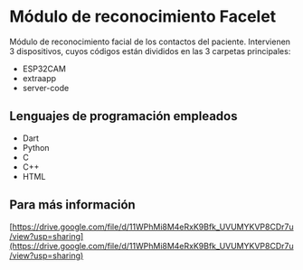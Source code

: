 # Módulo de reconocimiento Facelet

Módulo de reconocimiento facial de los contactos del paciente. Intervienen 3 dispositivos, cuyos códigos están divididos en las 3 carpetas principales:
*  ESP32CAM
*  extraapp
*  server-code

## Lenguajes de programación empleados

*  Dart
*  Python
*  C
*  C++
*  HTML

## Para más información

[https://drive.google.com/file/d/11WPhMi8M4eRxK9Bfk_UVUMYKVP8CDr7u/view?usp=sharing](https://drive.google.com/file/d/11WPhMi8M4eRxK9Bfk_UVUMYKVP8CDr7u/view?usp=sharing)


